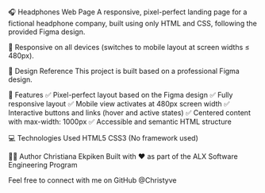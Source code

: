 🎧 Headphones Web Page
A responsive, pixel-perfect landing page for a fictional headphone company, built using only HTML and CSS, following the provided Figma design.

📱 Responsive on all devices (switches to mobile layout at screen widths ≤ 480px).

📐 Design Reference
This project is built based on a professional Figma design.


🎯 Features
✅ Pixel-perfect layout based on the Figma design
✅ Fully responsive layout
✅ Mobile view activates at 480px screen width
✅ Interactive buttons and links (hover and active states)
✅ Centered content with max-width: 1000px
✅ Accessible and semantic HTML structure

💻 Technologies Used
HTML5
CSS3 (No framework used)

👩‍💻 Author
Christiana Ekpiken
Built with ❤️ as part of the ALX Software Engineering Program

Feel free to connect with me on GitHub @Christyve

